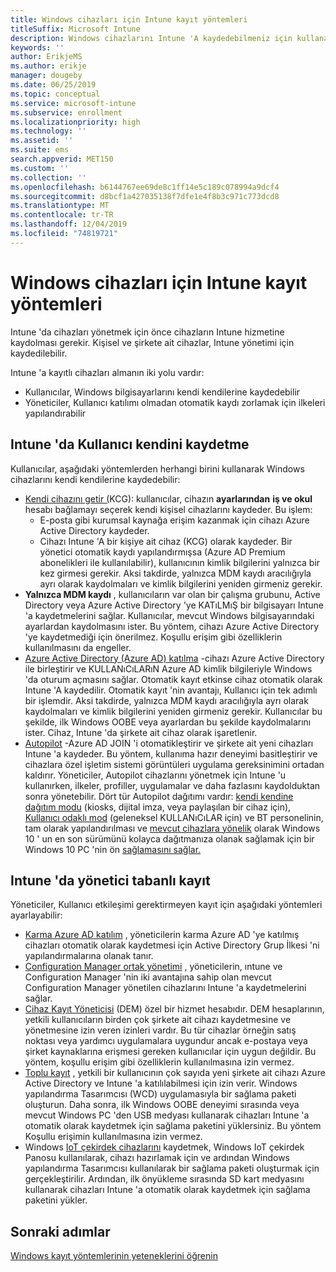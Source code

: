 ```yaml
---
title: Windows cihazları için Intune kayıt yöntemleri
titleSuffix: Microsoft Intune
description: Windows cihazlarını Intune 'A kaydedebilmeniz için kullanabileceğiniz farklı yolları öğrenin
keywords: ''
author: ErikjeMS
ms.author: erikje
manager: dougeby
ms.date: 06/25/2019
ms.topic: conceptual
ms.service: microsoft-intune
ms.subservice: enrollment
ms.localizationpriority: high
ms.technology: ''
ms.assetid: ''
ms.suite: ems
search.appverid: MET150
ms.custom: ''
ms.collection: ''
ms.openlocfilehash: b6144767ee69de8c1ff14e5c189c078994a9dcf4
ms.sourcegitcommit: d8bcf1a427035138f7dfe1e4f8b3c971c773dcd8
ms.translationtype: MT
ms.contentlocale: tr-TR
ms.lasthandoff: 12/04/2019
ms.locfileid: "74819721"
---
```

# <a name="intune-enrollment-methods-for-windows-devices"></a>Windows cihazları için Intune kayıt yöntemleri

Intune 'da cihazları yönetmek için önce cihazların Intune hizmetine kaydolması gerekir. Kişisel ve şirkete ait cihazlar, Intune yönetimi için kaydedilebilir. 

Intune 'a kayıtlı cihazları almanın iki yolu vardır:
- Kullanıcılar, Windows bilgisayarlarını kendi kendilerine kaydedebilir 
- Yöneticiler, Kullanıcı katılımı olmadan otomatik kaydı zorlamak için ilkeleri yapılandırabilir

## <a name="user-self-enrollment-in-intune"></a>Intune 'da Kullanıcı kendini kaydetme

Kullanıcılar, aşağıdaki yöntemlerden herhangi birini kullanarak Windows cihazlarını kendi kendilerine kaydedebilir:

- [Kendi cihazını getir (](https://docs.microsoft.com/intune-user-help/enroll-windows-10-device)KCG): kullanıcılar, cihazın **ayarlarından** **iş ve okul** hesabı bağlamayı seçerek kendi kişisel cihazlarını kaydeder. Bu işlem:
  - E-posta gibi kurumsal kaynağa erişim kazanmak için cihazı Azure Active Directory kaydeder.
  - Cihazı Intune 'A bir kişiye ait cihaz (KCG) olarak kaydeder.
Bir yönetici otomatik kaydı yapılandırmışsa (Azure AD Premium abonelikleri ile kullanılabilir), kullanıcının kimlik bilgilerini yalnızca bir kez girmesi gerekir. Aksi takdirde, yalnızca MDM kaydı aracılığıyla ayrı olarak kaydolmaları ve kimlik bilgilerini yeniden girmeniz gerekir.  
- **Yalnızca MDM kaydı** , kullanıcıların var olan bir çalışma grubunu, Active Directory veya Azure Active Directory 'ye KATıLMıŞ bir bilgisayarı Intune 'a kaydetmelerini sağlar. Kullanıcılar, mevcut Windows bilgisayarındaki ayarlardan kaydolmasını ister. Bu yöntem, cihazı Azure Active Directory 'ye kaydetmediği için önerilmez. Koşullu erişim gibi özelliklerin kullanılmasını da engeller.
- [Azure Active Directory (Azure AD) katılma](https://docs.microsoft.com/azure/active-directory/user-help/user-help-join-device-on-network) -cihazı Azure Active Directory ile birleştirir ve KULLANıCıLARıN Azure AD kimlik bilgileriyle Windows 'da oturum açmasını sağlar. Otomatik kayıt etkinse cihaz otomatik olarak Intune 'A kaydedilir. Otomatik kayıt 'nin avantajı, Kullanıcı için tek adımlı bir işlemdir. Aksi takdirde, yalnızca MDM kaydı aracılığıyla ayrı olarak kaydolmaları ve kimlik bilgilerini yeniden girmeniz gerekir. Kullanıcılar bu şekilde, ilk Windows OOBE veya ayarlardan bu şekilde kaydolmalarını ister. Cihaz, Intune 'da şirkete ait cihaz olarak işaretlenir.
- [Autopilot](enrollment-autopilot.md) -Azure AD JOIN 'i otomatikleştirir ve şirkete ait yeni cihazları Intune 'a kaydeder. Bu yöntem, kullanıma hazır deneyimi basitleştirir ve cihazlara özel işletim sistemi görüntüleri uygulama gereksinimini ortadan kaldırır. Yöneticiler, Autopilot cihazlarını yönetmek için Intune 'u kullanırken, ilkeler, profiller, uygulamalar ve daha fazlasını kaydolduktan sonra yönetebilir.  Dört tür Autopilot dağıtımı vardır: [kendi kendine dağıtım modu](https://docs.microsoft.com/windows/deployment/windows-autopilot/self-deploying) (kiosks, dijital imza, veya paylaşılan bir cihaz için), [Kullanıcı odaklı mod](https://docs.microsoft.com/windows/deployment/windows-autopilot/user-driven) (geleneksel KULLANıCıLAR için) ve BT personelinin, tam olarak yapılandırılması ve [mevcut cihazlara yönelik](https://docs.microsoft.com/windows/deployment/windows-autopilot/existing-devices) olarak Windows 10 ' un en son sürümünü kolayca dağıtmanıza olanak sağlamak için bir Windows 10 PC 'nin ön [sağlamasını sağlar.](https://docs.microsoft.com/windows/deployment/windows-autopilot/white-glove)

## <a name="administrator-based-enrollment-in-intune"></a>Intune 'da yönetici tabanlı kayıt

Yöneticiler, Kullanıcı etkileşimi gerektirmeyen kayıt için aşağıdaki yöntemleri ayarlayabilir:

- [Karma Azure AD katılım](https://docs.microsoft.com/windows/client-management/mdm/enroll-a-windows-10-device-automatically-using-group-policy) , yöneticilerin karma Azure AD 'ye katılmış cihazları otomatik olarak kaydetmesi için Active Directory Grup İlkesi 'ni yapılandırmalarına olanak tanır. 
- [Configuration Manager ortak yönetimi](https://docs.microsoft.com/sccm/comanage/overview) , yöneticilerin, ıntune ve Configuration Manager 'nin iki avantajına sahip olan mevcut Configuration Manager yönetilen cihazlarını Intune 'a kaydetmelerini sağlar. 
- [Cihaz Kayıt Yöneticisi](device-enrollment-manager-enroll.md) (DEM) özel bir hizmet hesabıdır. DEM hesaplarının, yetkili kullanıcıların birden çok şirkete ait cihazı kaydetmesine ve yönetmesine izin veren izinleri vardır. Bu tür cihazlar örneğin satış noktası veya yardımcı uygulamalara uygundur ancak e-postaya veya şirket kaynaklarına erişmesi gereken kullanıcılar için uygun değildir. Bu yöntem, koşullu erişim gibi özelliklerin kullanılmasına izin vermez. 
- [Toplu kayıt](../windows-bulk-enroll.md) , yetkili bir kullanıcının çok sayıda yeni şirkete ait cihazı Azure Active Directory ve Intune 'a katılılabilmesi için izin verir. Windows yapılandırma Tasarımcısı (WCD) uygulamasıyla bir sağlama paketi oluşturun. Daha sonra, ilk Windows OOBE deneyimi sırasında veya mevcut Windows PC 'den USB medyası kullanarak cihazları Intune 'a otomatik olarak kaydetmek için sağlama paketini yüklersiniz. Bu yöntem Koşullu erişimin kullanılmasına izin vermez. 
- Windows [IoT çekirdek cihazlarını](https://docs.microsoft.com/windows/iot-core/manage-your-device/intunedeviceenrollment) kaydetmek, Windows IoT çekirdek Panosu kullanılarak, cihazı hazırlamak için ve ardından Windows yapılandırma Tasarımcısı kullanılarak bir sağlama paketi oluşturmak için gerçekleştirilir. Ardından, ilk önyükleme sırasında SD kart medyasını kullanarak cihazları Intune 'a otomatik olarak kaydetmek için sağlama paketini yükler.

## <a name="next-steps"></a>Sonraki adımlar

[Windows kayıt yöntemlerinin yeteneklerini öğrenin](enrollment-method-capab.md)
